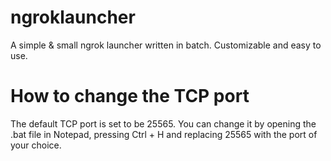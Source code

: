 # ngroklauncher
A simple &amp; small ngrok launcher written in batch. Customizable and easy to use.

# How to change the TCP port
The default TCP port is set to be 25565. You can change it by opening the .bat file in Notepad,
pressing Ctrl + H and replacing 25565 with the port of your choice.

